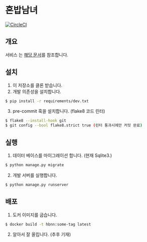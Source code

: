 # 혼밥남녀

[![CircleCI](https://circleci.com/gh/Flative/hbnn.svg?style=shield&circle-token=c1aadac44ee58ffe8d6a8cf56d033a2135637552)](https://circleci.com/gh/Flative/hbnn)

## 개요
서비스 는 [해당 문서](https://github.com/Flative/hbnn/wiki/%EB%AA%85%EC%84%B8%EC%84%9C)를 참조합니다.

## 설치

1. 이 저장소를 클론 받습니다.
2. 개발 의존성을 설치합니다.
```bash
$ pip install -r requirements/dev.txt
```
3. pre-commit 훅을 설치합니다. (flake8 코드 린터)
```bash
$ flake8 --install-hook git
$ git config --bool flake8.strict true (린터 통과시에만 커밋 완료)
```

## 실행

1. 데이터 베이스를 마이그레이션 합니다. (현재 Sqlite3.)
```bash
$ python manage.py migrate
```
2. 개발 서버를 실행합니다.
```bash
$ python manage.py runserver
```

## 배포

1. 도커 이미지를 굽습니다.
```bash
$ docker build -t hbnn:some-tag latest
```
2. 알아서 잘 올립니다. (추후 기재)
